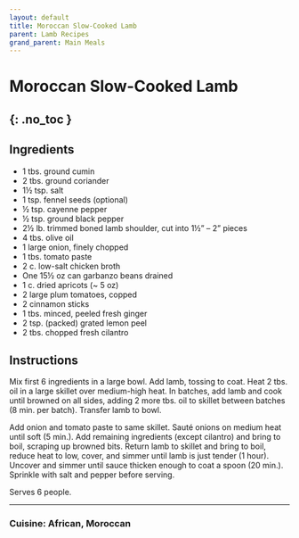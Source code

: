 ```yaml
---
layout: default
title: Moroccan Slow-Cooked Lamb
parent: Lamb Recipes
grand_parent: Main Meals
---
```


# Moroccan Slow-Cooked Lamb
{: .no_toc }
---

## Ingredients
<ul>
	<li>1 tbs. ground cumin</li>
	<li>2 tbs. ground coriander</li>
	<li>1½ tsp. salt</li>
	<li>1 tsp. fennel seeds (optional)</li>
	<li>½ tsp. cayenne pepper</li>
	<li>½ tsp. ground black pepper</li>
	<li>2½ lb. trimmed boned lamb shoulder, cut into 1½” – 2” pieces</li>
	<li>4 tbs. olive oil</li>
	<li>1 large onion, finely chopped</li>
	<li>1 tbs. tomato paste</li>
	<li>2 c. low-salt chicken broth</li>
	<li>One 15½ oz can garbanzo beans drained</li>
	<li>1 c. dried apricots (~ 5 oz)</li>
	<li>2 large plum tomatoes, copped</li>
	<li>2 cinnamon sticks</li>
	<li>1 tbs. minced, peeled fresh ginger</li>
	<li>2 tsp. (packed) grated lemon peel</li>
	<li>2 tbs. chopped fresh cilantro</li>
</ul>

## Instructions
Mix first 6 ingredients in a large bowl. Add lamb, tossing to coat. Heat 2 tbs. oil in a large skillet over medium-high heat. In batches, add lamb and cook until browned on all sides, adding 2 more tbs. oil to skillet between batches (8 min. per batch). Transfer lamb to bowl.

Add onion and tomato paste to same skillet. Sauté onions on medium heat until soft (5 min.). Add remaining ingredients (except cilantro) and bring to boil, scraping up browned bits. Return lamb to skillet and bring to boil, reduce heat to low, cover, and simmer until lamb is just tender (1 hour). Uncover and simmer until sauce thicken enough to coat a spoon (20 min.). Sprinkle with salt and pepper before serving.

Serves 6 people.

--- 

### Cuisine: African, Moroccan